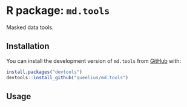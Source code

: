 
<!-- README.md is generated from README.Rmd. Please edit that file -->

# R package: `md.tools`

<!-- badges: start -->
<!-- badges: end -->

Masked data tools.

## Installation

You can install the development version of `md.tools` from
[GitHub](https://github.com/) with:

``` r
install.packages("devtools")
devtools::install_github("queelius/md.tools")
```

## Usage
